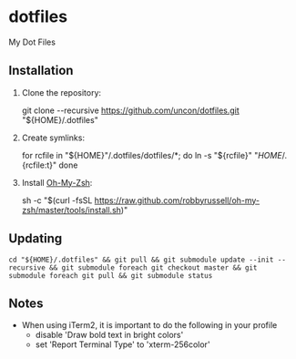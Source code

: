 dotfiles
========

My Dot Files

Installation
------------

  1. Clone the repository:

        git clone --recursive https://github.com/uncon/dotfiles.git "${HOME}/.dotfiles"

  3. Create symlinks:

        for rcfile in "${HOME}"/.dotfiles/dotfiles/*; do
           ln -s "${rcfile}" "${HOME}/.${rcfile:t}"
        done

  3. Install [Oh-My-Zsh](http://ohmyz.sh/):

        sh -c "$(curl -fsSL https://raw.github.com/robbyrussell/oh-my-zsh/master/tools/install.sh)"

Updating
--------

    cd "${HOME}/.dotfiles" && git pull && git submodule update --init --recursive && git submodule foreach git checkout master && git submodule foreach git pull && git submodule status

Notes
-----
- When using iTerm2, it is important to do the following in your profile
  - disable 'Draw bold text in bright colors'
  - set 'Report Terminal Type' to 'xterm-256color'
